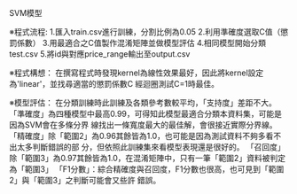 SVM模型

※程式流程:
1.匯入train.csv進行訓練，分割比例為0.05
2.利用準確度選取C值（懲罰係數）
3.用最適合之C值製作混淆矩陣並做模型評估
4.相同模型開始分類test.csv
5.將id與對應price_range輸出至output.csv


※程式構想：
    在撰寫程式時發現kernel為線性效果最好，因此將kernel設定為'linear'，並找尋適當的懲罰係數C
經迴圈測試C=1時最佳。

※模型評估：
    在分類訓練時此訓練及各類參考數較平均，「支持度」差距不大。
    「準確度」為四種模型中最高0.99，可得知此模型最適合分類本資料集，可能是因為SVM會在多條分界
線找出一條寬度最大的最佳解，會很接近實際分界線。
    「精確度」除「範圍2」為0.96其餘皆為1.0，也可能是因為測試資料不夠多看不出太多判斷錯誤的部
分，但依照此訓練集來看模型表現還是很好的。
    「召回度」除「範圍3」為0.97其餘皆為1.0，在混淆矩陣中，只有一筆「範圍2」資料被判定為「範圍3」
    「F1分數」：綜合精確度與召回度，F1分數也很高，也可見到「範圍2」與「範圍3」之判斷可能會又些許
錯誤。
    
